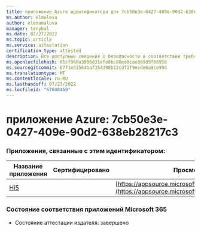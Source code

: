 ```yaml
---
title: приложение Azure идентификатора для 7cb50e3e-0427-409e-90d2-638eb28217c3
ms.author: elmalova
author: elenamalova
manager: tonybal
ms.date: 07/27/2022
ms.topic: article
ms.service: attestation
certification_type: attested
description: Все доступные сведения о безопасности и соответствии требованиям для 7cb50e3e-0427-409e-90d2-638eb28217c3.
ms.openlocfilehash: 65cf960a3006d31efe0bc80ee0cae809d9f66958
ms.sourcegitcommit: 6771e51564baf354398b12cdf2f9eede6a8ce994
ms.translationtype: MT
ms.contentlocale: ru-RU
ms.lasthandoff: 07/27/2022
ms.locfileid: "67048469"
---
```

# <a name="azure-app-id-7cb50e3e-0427-409e-90d2-638eb28217c3"></a>приложение Azure: 7cb50e3e-0427-409e-90d2-638eb28217c3


### <a name="apps-associated-with-this-id"></a>Приложения, связанные с этим идентификатором:
| **Название приложения** | **Сертифицировано** | **Просмотр в AppSource** |
|--------------|---------------|-----------------------|
| [Hi5](../forward/WA200001610.md) |  | [https://appsource.microsoft.com/product/office/WA200001610](https://appsource.microsoft.com/product/office/WA200001610) |

### <a name="microsoft-365-app-compliance-status"></a>Состояние соответствия приложений Microsoft 365
- Состояние аттестации издателя: завершено
